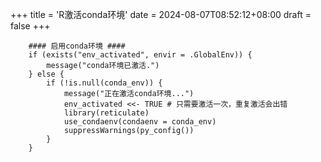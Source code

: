 +++
title = 'R激活conda环境'
date = 2024-08-07T08:52:12+08:00
draft = false
+++

```
    #### 启用conda环境 ####
    if (exists("env_activated", envir = .GlobalEnv)) {
        message("conda环境已激活.")
    } else {
        if (!is.null(conda_env)) {
            message("正在激活conda环境...")
            env_activated <<- TRUE # 只需要激活一次，重复激活会出错
            library(reticulate)
            use_condaenv(condaenv = conda_env)
            suppressWarnings(py_config())
        }
    }
```

